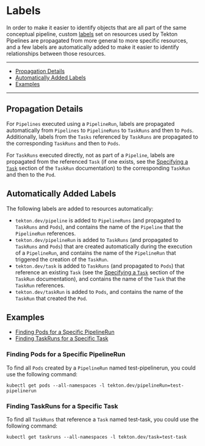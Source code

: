 # Labels

In order to make it easier to identify objects that are all part of the same
conceptual pipeline, custom
[labels](https://kubernetes.io/docs/concepts/overview/working-with-objects/labels/)
set on resources used by Tekton Pipelines are propagated from more general to
more specific resources, and a few labels are automatically added to make it
easier to identify relationships between those resources.

---

- [Propagation Details](#propagation-details)
- [Automatically Added Labels](#automatically-added-labels)
- [Examples](#examples)

---

## Propagation Details

For `Pipelines` executed using a `PipelineRun`, labels are propagated
automatically from `Pipelines` to `PipelineRuns` to `TaskRuns` and then to
`Pods`. Additionally, labels from the `Tasks` referenced by `TaskRuns` are
propagated to the corresponding `TaskRuns` and then to `Pods`.

For `TaskRuns` executed directly, not as part of a `Pipeline`, labels are
propagated from the referenced `Task` (if one exists, see the
[Specifying a `Task`](taskruns.md#specifying-a-task) section of the `TaskRun`
documentation) to the corresponding `TaskRun` and then to the `Pod`.

## Automatically Added Labels

The following labels are added to resources automatically:

- `tekton.dev/pipeline` is added to `PipelineRuns` (and propagated to `TaskRuns`
  and `Pods`), and contains the name of the `Pipeline` that the `PipelineRun`
  references.
- `tekton.dev/pipelineRun` is added to `TaskRuns` (and propagated to `TaskRuns`
  and `Pods`) that are created automatically during the execution of a
  `PipelineRun`, and contains the name of the `PipelineRun` that triggered the
  creation of the `TaskRun`.
- `tekton.dev/task` is added to `TaskRuns` (and propagated to `Pods`) that
  reference an existing `Task` (see the
  [Specifying a `Task`](taskruns.md#specifying-a-task) section of the `TaskRun`
  documentation), and contains the name of the `Task` that the `TaskRun`
  references.
- `tekton.dev/taskRun` is added to `Pods`, and contains the name of the
  `TaskRun` that created the `Pod`.

## Examples

- [Finding Pods for a Specific PipelineRun](#finding-pods-for-a-specific-pipelinerun)
- [Finding TaskRuns for a Specific Task](#finding-taskruns-for-a-specific-task)

### Finding Pods for a Specific PipelineRun

To find all `Pods` created by a `PipelineRun` named test-pipelinerun, you could
use the following command:

```shell
kubectl get pods --all-namespaces -l tekton.dev/pipelineRun=test-pipelinerun
```

### Finding TaskRuns for a Specific Task

To find all `TaskRuns` that reference a `Task` named test-task, you could use
the following command:

```shell
kubectl get taskruns --all-namespaces -l tekton.dev/task=test-task
```
